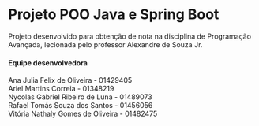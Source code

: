 # Projeto POO Java e Spring Boot
Projeto desenvolvido para obtenção de nota na disciplina de Programação Avançada, lecionada pelo professor Alexandre de Souza Jr.

#### Equipe desenvolvedora
Ana Julia Felix de Oliveira - 01429405 <br/>
Ariel Martins Correia - 01348219 <br/>
Nycolas Gabriel Ribeiro de Luna - 01489073 <br/>
Rafael Tomás Souza dos Santos - 01456056 <br/>
Vitória Nathaly Gomes de Oliveira - 01482475 <br/>